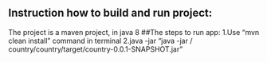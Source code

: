 ## Instruction how to build and run project:
 The project is a maven project, in java 8
##The steps to run app:
 1.Use “mvn clean install” command in terminal
 2.java -jar “java -jar <your-project-folder>/ country/country/target/country-0.0.1-SNAPSHOT.jar” 